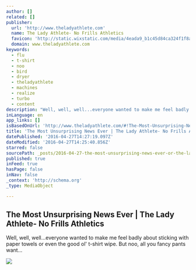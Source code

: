 ```yaml
---
author: []
related: []
publisher:
  url: 'http://www.theladyathlete.com'
  name: The Lady Athlete- No Frills Athletics
  favicon: 'http://static.wixstatic.com/media/4eada9_b1c45d84ca324f1f8a0b0fb886a0cd24.jpg/v1/fill/w_16%2Ch_16%2Clg_1/4eada9_b1c45d84ca324f1f8a0b0fb886a0cd24.jpg'
  domain: www.theladyathlete.com
keywords:
  - flu
  - t-shirt
  - noo
  - bird
  - dryer
  - theladyathlete
  - machines
  - realize
  - turbo
  - content
description: "Well, well, well...everyone wanted to make me feel badly about sticking with paper towels or even the good ol' t-shirt wipe. But noo, all you fancy pants want..."
inLanguage: en
app_links: []
isBasedOnUrl: 'http://www.theladyathlete.com/#!The-Most-Unsurprising-News-Ever/cmbz/5716d99b0cf2331db0f9e81f'
title: 'The Most Unsurprising News Ever | The Lady Athlete- No Frills Athletics'
datePublished: '2016-04-27T14:27:19.097Z'
dateModified: '2016-04-27T14:25:40.856Z'
starred: false
sourcePath: _posts/2016-04-27-the-most-unsurprising-news-ever-or-the-lady-athlete-no-frill.md
published: true
inFeed: true
hasPage: false
inNav: false
_context: 'http://schema.org'
_type: MediaObject

---
```

<article style=""><h1>The Most Unsurprising News Ever | The Lady Athlete- No Frills Athletics</h1><p>Well, well, well...everyone wanted to make me feel badly about sticking with paper towels or even the good ol' t-shirt wipe. But noo, all you fancy pants want...</p><img src="http://static.wixstatic.com/media/4eada9_ab9abdebcaf8452dad903a30c228e746.gif" /></article>